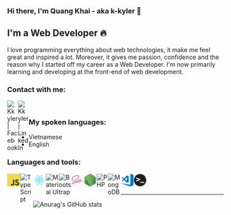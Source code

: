 ### Hi there, I'm Quang Khai - aka k-kyler 👋

## I'm a Web Developer 🔥

I love programming everything about web technologies, it make me feel great and inspired a lot. Moreover, it gives me passion, confidence and the reason why I started off my career as a Web Developer. I'm now primarily learning and developing at the front-end of web development.

### Contact with me:

[<img align="left" alt="Kkyler | Facebook" width="25px" src="https://cdn.jsdelivr.net/npm/simple-icons@v3/icons/facebook.svg" />][facebook]
<!-- <img align="left" alt="Kkyler | Instagram" width="22px" src="https://cdn.jsdelivr.net/npm/simple-icons@v3/icons/instagram.svg" /> -->
[<img align="left" alt="Kkyler | LinkedIn" width="25px" src="https://cdn.jsdelivr.net/npm/simple-icons@v3/icons/linkedin.svg" />][linkedin]

<br />

### My spoken languages:
- Vietnamese
- English

### Languages and tools:

<!-- <img align="left" alt="HTML5" width="28px" src="https://raw.githubusercontent.com/github/explore/80688e429a7d4ef2fca1e82350fe8e3517d3494d/topics/html/html.png" />
<img align="left" alt="CSS3" width="28px" src="https://raw.githubusercontent.com/github/explore/80688e429a7d4ef2fca1e82350fe8e3517d3494d/topics/css/css.png" /> -->
<img align="left" alt="JavaScript" width="30px" src="https://raw.githubusercontent.com/github/explore/80688e429a7d4ef2fca1e82350fe8e3517d3494d/topics/javascript/javascript.png" />
<img align="left" alt="TypeScript" width="30px" src="https://upload.wikimedia.org/wikipedia/commons/thumb/4/4c/Typescript_logo_2020.svg/1200px-Typescript_logo_2020.svg.png" />
<img align="left" alt="React" width="30px" src="https://raw.githubusercontent.com/github/explore/80688e429a7d4ef2fca1e82350fe8e3517d3494d/topics/react/react.png" />
<img align="left" alt="Material UI" width="30px" src="https://material-ui.com/static/logo.png" />
<img align="left" alt="Bootstrap" width="30px" src="https://img.icons8.com/color/452/bootstrap.png" />
<img align="left" alt="Sass" width="28px" src="https://raw.githubusercontent.com/github/explore/80688e429a7d4ef2fca1e82350fe8e3517d3494d/topics/sass/sass.png" />
<img align="left" alt="Node.js" width="30px" src="https://raw.githubusercontent.com/github/explore/80688e429a7d4ef2fca1e82350fe8e3517d3494d/topics/nodejs/nodejs.png" />
<img align="left" alt="PHP" width="26px" src="https://cdn.iconscout.com/icon/free/png-256/php-99-1175127.png" />
<!-- <img align="left" alt="Python" width="26px" src="https://raw.githubusercontent.com/github/explore/80688e429a7d4ef2fca1e82350fe8e3517d3494d/topics/python/python.png" /> -->
<img align="left" alt="MongoDB" width="30px" src="https://img.icons8.com/color/452/mongodb.png" />
<!-- <img align="left" alt="MySQL" width="26px" src="https://www.pngrepo.com/png/221326/512/mysql.png" /> -->
<img align="left" alt="Visual Studio Code" width="30px" src="https://raw.githubusercontent.com/github/explore/80688e429a7d4ef2fca1e82350fe8e3517d3494d/topics/visual-studio-code/visual-studio-code.png" />
<!--- <img align="left" alt="Figma" width="26px" src="https://avatars.githubusercontent.com/u/5155369?s=200&v=4" /> --->
<!-- <img align="left" alt="GitHub" width="28px" src="https://raw.githubusercontent.com/github/explore/78df643247d429f6cc873026c0622819ad797942/topics/github/github.png" /> -->
<!-- <img align="left" alt="Git" width="30px" src="https://upload.wikimedia.org/wikipedia/commons/thumb/3/3f/Git_icon.svg/1024px-Git_icon.svg.png" /> -->
<img align="left" alt="Terminal" width="30px" src="https://raw.githubusercontent.com/github/explore/80688e429a7d4ef2fca1e82350fe8e3517d3494d/topics/terminal/terminal.png" />

<br />
<br />

---

<!-- <details>
  <summary>⚡ My GitHub Stats</summary> -->
<!--   <img height="170px" align="left" alt="My Github Stats" src="https://github-readme-stats.vercel.app/api?username=K-Kyler&show_icons=true&hide_border=true&theme=react" /> -->
<!-- </details> -->

<!-- <img height="170px" align="left" alt="My Github Languages Stats" src="https://github-readme-stats.vercel.app/api/top-langs/?username=k-kyler&layout=compact" /> -->

![Anurag's GitHub stats](https://github-readme-stats.vercel.app/api?username=anuraghazra&show_icons=true&theme=react)

[facebook]: https://www.facebook.com/quangkhai.005/
[linkedin]: https://www.linkedin.com/in/imkhai/
